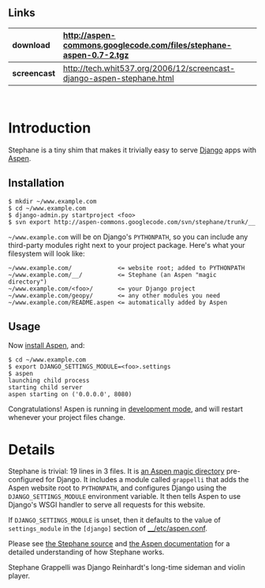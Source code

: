 ## Links ##

| **download** | http://aspen-commons.googlecode.com/files/stephane-aspen-0.7-2.tgz |
|:-------------|:-------------------------------------------------------------------|
| **screencast** | http://tech.whit537.org/2006/12/screencast-django-aspen-stephane.html |

` `

# Introduction #

Stephane is a tiny shim that makes it trivially easy to serve [Django](http://www.djangoproject.com/) apps with [Aspen](http://www.zetadev.com/software/aspen/).

## Installation ##

```
$ mkdir ~/www.example.com
$ cd ~/www.example.com
$ django-admin.py startproject <foo>
$ svn export http://aspen-commons.googlecode.com/svn/stephane/trunk/__
```

`~/www.example.com` will be on Django's `PYTHONPATH`, so you can include any third-party modules right next to your project package. Here's what your filesystem will look like:

```
~/www.example.com/             <= website root; added to PYTHONPATH
~/www.example.com/__/          <= Stephane (an Aspen "magic directory")
~/www.example.com/<foo>/       <= your Django project
~/www.example.com/geopy/       <= any other modules you need
~/www.example.com/README.aspen <= automatically added by Aspen
```

## Usage ##

Now [install Aspen](http://www.zetadev.com/software/aspen/latest/doc/html/installation.html), and:

```
$ cd ~/www.example.com
$ export DJANGO_SETTINGS_MODULE=<foo>.settings
$ aspen
launching child process
starting child server
aspen starting on ('0.0.0.0', 8080)
```

Congratulations! Aspen is running in [development mode](http://www.zetadev.com/software/aspen/latest/doc/html/environment.html), and will restart whenever your project files change.


# Details #

Stephane is trivial: 19 lines in 3 files. It is [an Aspen magic directory](http://www.zetadev.com/software/aspen/latest/doc/html/tutorial-learned.html) pre-configured for Django. It includes a module called `grappelli` that adds the Aspen website root to `PYTHONPATH`, and configures Django using the `DJANGO_SETTINGS_MODULE` environment variable. It then tells Aspen to use Django's WSGI handler to serve all requests for this website.

If `DJANGO_SETTINGS_MODULE` is unset, then it defaults to the value of `settings_module` in the `[django]` section of [\_\_/etc/aspen.conf](http://aspen-commons.googlecode.com/svn/stephane/trunk/__/etc/aspen.conf).

Please see [the Stephane source](http://aspen-commons.googlecode.com/svn/stephane/trunk/) and [the Aspen documentation](http://www.zetadev.com/software/aspen/latest/doc/html/) for a detailed understanding of how Stephane works.

Stephane Grappelli was Django Reinhardt's long-time sideman and violin player.



